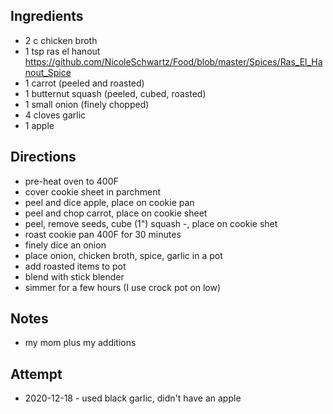 ## Ingredients
* 2 c chicken broth
* 1 tsp ras el hanout https://github.com/NicoleSchwartz/Food/blob/master/Spices/Ras_El_Hanout_Spice
* 1 carrot (peeled and roasted)
* 1 butternut squash (peeled, cubed, roasted)
* 1 small onion (finely chopped)
* 4 cloves garlic
* 1 apple

## Directions
* pre-heat oven to 400F
* cover cookie sheet in parchment
* peel and dice apple, place on cookie pan
* peel and chop carrot, place on cookie sheet
* peel, remove seeds, cube (1") squash -, place on cookie shet
* roast cookie pan 400F for 30 minutes
* finely dice an onion
* place onion, chicken broth, spice, garlic in a pot
* add roasted items to pot
* blend with stick blender
* simmer for a few hours (I use crock pot on low)

## Notes
* my mom plus my additions

## Attempt
* 2020-12-18 - used black garlic, didn't have an apple
